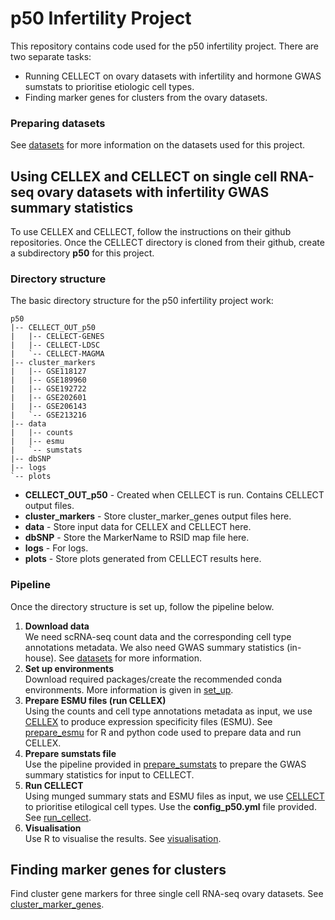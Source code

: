# p50 Infertility Project
This repository contains code used for the p50 infertility project. There are two separate tasks:
- Running CELLECT on ovary datasets with infertility and hormone GWAS sumstats to prioritise etiologic cell types.
- Finding marker genes for clusters from the ovary datasets.

### Preparing datasets
See [datasets](https://github.com/melparker101/p50_Infertility/tree/main/datasets) for more information on the datasets used for this project. 

## Using CELLEX and CELLECT on single cell RNA-seq ovary datasets with infertility GWAS summary statistics
To use CELLEX and CELLECT, follow the instructions on their github repositories. Once the CELLECT directory is cloned from their github, create a subdirectory **p50** for this project.

### Directory structure
The basic directory structure for the p50 infertility project work:
```
p50
|-- CELLECT_OUT_p50
|   |-- CELLECT-GENES
|   |-- CELLECT-LDSC
|   `-- CELLECT-MAGMA
|-- cluster_markers
|   |-- GSE118127
|   |-- GSE189960
|   |-- GSE192722
|   |-- GSE202601
|   |-- GSE206143
|   `-- GSE213216
|-- data
|   |-- counts
|   |-- esmu
|   `-- sumstats
|-- dbSNP
|-- logs
`-- plots
```
- **CELLECT_OUT_p50** - Created when CELLECT is run. Contains CELLECT output files.
- **cluster_markers** - Store cluster_marker_genes output files here.
- **data** - Store input data for CELLEX and CELLECT here.
- **dbSNP** - Store the MarkerName to RSID map file here.
- **logs** - For logs.
- **plots** - Store plots generated from CELLECT results here. 

### Pipeline
Once the directory structure is set up, follow the pipeline below.
1. **Download data**  
We need scRNA-seq count data and the corresponding cell type annotations metadata. We also need GWAS summary statistics (in-house). See [datasets](https://github.com/melparker101/p50/tree/main/datasets) for more information.  
2. **Set up environments**  
Download required packages/create the recommended conda environments. More information is given in [set_up](https://github.com/melparker101/p50/tree/main/set_up).
3. **Prepare ESMU files (run CELLEX)**  
Using the counts and cell type annotations metadata as input, we use [CELLEX](https://github.com/perslab/CELLEX) to produce expression specificity files (ESMU). See [prepare_esmu](https://github.com/melparker101/p50/tree/main/prepare_esmu) for R and python code used to prepare data and run CELLEX.
4. **Prepare sumstats file**  
Use the pipeline provided in [prepare_sumstats](https://github.com/melparker101/p50/tree/main/prepare_sumstats) to prepare the GWAS summary statistics for input to CELLECT.  
5. **Run CELLECT**  
Using munged summary stats and ESMU files as input, we use [CELLECT](https://github.com/perslab/CELLECT/wiki/CELLECT-LDSC-Tutorial) to prioritise etilogical cell types. Use the **config_p50.yml** file provided. See [run_cellect](https://github.com/melparker101/p50/tree/main/run_cellect).  
6. **Visualisation**  
Use R to visualise the results. See [visualisation](https://github.com/melparker101/p50/tree/main/visualisation).  

## Finding marker genes for clusters
Find cluster gene markers for three single cell RNA-seq ovary datasets. See [cluster_marker_genes](https://github.com/melparker101/p50/tree/main/cluster_marker_genes).
